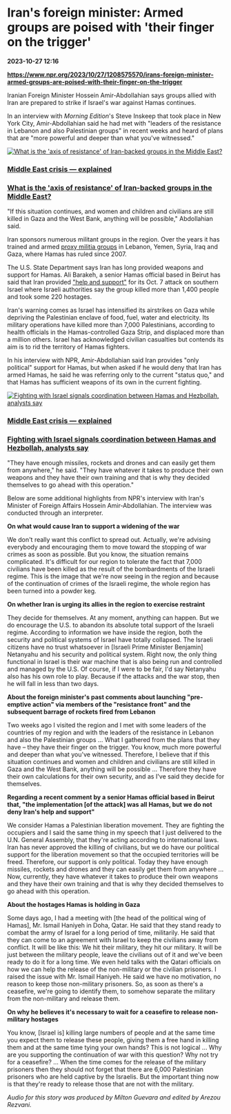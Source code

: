 # Iran's foreign minister: Armed groups are poised with 'their finger on the trigger'

**2023-10-27 12:16**

**https://www.npr.org/2023/10/27/1208575570/irans-foreign-minister-armed-groups-are-poised-with-their-finger-on-the-trigger**

Iranian Foreign Minister Hossein Amir-Abdollahian says groups allied with Iran are prepared to strike if Israel's war against Hamas continues.

In an interview with _Morning Edition_'s Steve Inskeep that took place in New York City, Amir-Abdollahian said he had met with "leaders of the resistance in Lebanon and also Palestinian groups" in recent weeks and heard of plans that are "more powerful and deeper than what you've witnessed."

[![What is the 'axis of resistance' of Iran-backed groups in the Middle East?](https://media.npr.org/assets/img/2023/10/26/gettyimages-1733234512_sq-8f4a83fe92c1a11ab5fa3e40449e0aeb8c6c55e0-s100-c15.jpg)](https://www.npr.org/2023/10/26/1208456496/iran-hamas-axis-of-resistance-hezbollah-israel)

### [Middle East crisis — explained](https://www.npr.org/series/1205445976/middle-east-crisis)

### [What is the 'axis of resistance' of Iran-backed groups in the Middle East?](https://www.npr.org/2023/10/26/1208456496/iran-hamas-axis-of-resistance-hezbollah-israel)

"If this situation continues, and women and children and civilians are still killed in Gaza and the West Bank, anything will be possible," Abdollahian said.

Iran sponsors numerous militant groups in the region. Over the years it has trained and armed [proxy militia groups](https://www.state.gov/reports/country-reports-on-terrorism-2021/iran/) in Lebanon, Yemen, Syria, Iraq and Gaza, where Hamas has ruled since 2007.

The U.S. State Department says Iran has long provided weapons and support for Hamas. Ali Barakeh, a senior Hamas official based in Beirut has said that Iran provided ["help and support"](https://www.nytimes.com/2023/10/13/world/middleeast/hamas-iran-israel-attack.html) for its Oct. 7 attack on southern Israel where Israeli authorities say the group killed more than 1,400 people and took some 220 hostages.

Iran's warning comes as Israel has intensified its airstrikes on Gaza while depriving the Palestinian enclave of food, fuel, water and electricity. Its military operations have killed more than 7,000 Palestinians, according to health officials in the Hamas-controlled Gaza Strip, and displaced more than a million others. Israel has acknowledged civilian casualties but contends its aim is to rid the territory of Hamas fighters.

In his interview with NPR, Amir-Abdollahian said Iran provides "only political" support for Hamas, but when asked if he would deny that Iran has armed Hamas, he said he was referring only to the current "status quo," and that Hamas has sufficient weapons of its own in the current fighting.

[![Fighting with Israel signals coordination between Hamas and Hezbollah, analysts say](https://media.npr.org/assets/img/2023/10/09/gettyimages-1715805106_sq-4157e0b9a8cc8f6b8b90a503aa9789451c5215a8-s100-c15.jpg)](https://www.npr.org/2023/10/10/1204789074/israel-hamas-hezbollah-iran)

### [Middle East crisis — explained](https://www.npr.org/series/1205445976/middle-east-crisis)

### [Fighting with Israel signals coordination between Hamas and Hezbollah, analysts say](https://www.npr.org/2023/10/10/1204789074/israel-hamas-hezbollah-iran)

"They have enough missiles, rockets and drones and can easily get them from anywhere," he said. "They have whatever it takes to produce their own weapons and they have their own training and that is why they decided themselves to go ahead with this operation."

Below are some additional highlights from NPR's interview with Iran's Minister of Foreign Affairs Hossein Amir-Abdollahian. The interview was conducted through an interpreter.

**On what would cause Iran to support a widening of the war**

We don't really want this conflict to spread out. Actually, we're advising everybody and encouraging them to move toward the stopping of war crimes as soon as possible. But you know, the situation remains complicated. It's difficult for our region to tolerate the fact that 7,000 civilians have been killed as the result of the bombardments of the Israeli regime. This is the image that we're now seeing in the region and because of the continuation of crimes of the Israeli regime, the whole region has been turned into a powder keg.

**On whether Iran is urging its allies in the region to exercise restraint**

They decide for themselves. At any moment, anything can happen. But we do encourage the U.S. to abandon its absolute total support of the Israeli regime. According to information we have inside the region, both the security and political systems of Israel have totally collapsed. The Israeli citizens have no trust whatsoever in \[Israeli Prime Minister Benjamin\] Netanyahu and his security and political system. Right now, the only thing functional in Israel is their war machine that is also being run and controlled and managed by the U.S. Of course, if I were to be fair, I'd say Netanyahu also has his own role to play. Because if the attacks and the war stop, then he will fall in less than two days.

**About the foreign minister's past comments about launching "pre-emptive action" via members of the "resistance front" and the subsequent barrage of rockets fired from Lebanon**

Two weeks ago I visited the region and I met with some leaders of the countries of my region and with the leaders of the resistance in Lebanon and also the Palestinian groups ... What I gathered from the plans that they have – they have their finger on the trigger. You know, much more powerful and deeper than what you've witnessed. Therefore, I believe that if this situation continues and women and children and civilians are still killed in Gaza and the West Bank, anything will be possible ... Therefore they have their own calculations for their own security, and as I've said they decide for themselves.

**Regarding a recent comment by a senior Hamas official based in Beirut that, "the implementation \[of the attack\] was all Hamas, but we do not deny Iran's help and support"**

We consider Hamas a Palestinian liberation movement. They are fighting the occupiers and I said the same thing in my speech that I just delivered to the U.N. General Assembly, that they're acting according to international laws. Iran has never approved the killing of civilians, but we do have our political support for the liberation movement so that the occupied territories will be freed. Therefore, our support is only political. Today they have enough missiles, rockets and drones and they can easily get them from anywhere ... Now, currently, they have whatever it takes to produce their own weapons and they have their own training and that is why they decided themselves to go ahead with this operation.

**About the hostages Hamas is holding in Gaza**

Some days ago, I had a meeting with \[the head of the political wing of Hamas\], Mr. Ismail Haniyeh in Doha, Qatar. He said that they stand ready to combat the army of Israel for a long period of time, militarily. He said that they can come to an agreement with Israel to keep the civilians away from conflict. It will be like this: We hit their military, they hit our military. It will be just between the military people, leave the civilians out of it and we've been ready to do it for a long time. We even held talks with the Qatari officials on how we can help the release of the non-military or the civilian prisoners. I raised the issue with Mr. Ismail Haniyeh. He said we have no motivation, no reason to keep those non-military prisoners. So, as soon as there's a ceasefire, we're going to identify them, to somehow separate the military from the non-military and release them.

**On why he believes it's necessary to wait for a ceasefire to release non-military hostages**

You know, \[Israel is\] killing large numbers of people and at the same time you expect them to release these people, giving them a free hand in killing them and at the same time tying your own hands? This is not logical ... Why are you supporting the continuation of war with this question? Why not try for a ceasefire? ... When the time comes for the release of the military prisoners then they should not forget that there are 6,000 Palestinian prisoners who are held captive by the Israelis. But the important thing now is that they're ready to release those that are not with the military.

_Audio for this story was produced by Milton Guevara and edited by Arezou Rezvani._